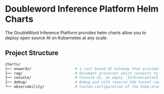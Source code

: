 # Doubleword Inference Platform Helm Charts

The DoubleWord Inference Platform provides helm charts allow you to deploy open source AI on Kubernetes at any scale.

## Project Structure

```bash
charts/
├── onwards/                    # a rust based AI Gateway that provides a unified interface for routing requests to openAI compatible targets.
├── rag/                        # Document processor which connects to an external vector database and provides a REST API for RAG queries.
├── console/                    # Console UI, an empty `InferenceStack` Custom Resource which the UI can manipulate.
├── debug/                      # Debug pod with reverse SSH tunnel capabilities and comprehensive RBAC permissions for debugging remote Kubernetes clusters.
└── observability/              # Custom configuration of the kube-prometheus-stack helm chart provided by the Prometheus Community for Doubleword AI deployments.
```
